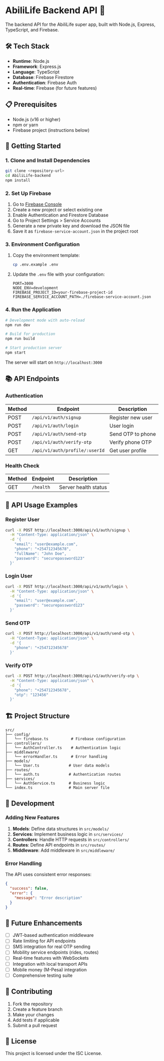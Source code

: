 # AbiliLife Backend API 🚀

The backend API for the AbiliLife super app, built with Node.js, Express, TypeScript, and Firebase.

## 🛠 Tech Stack

- **Runtime**: Node.js
- **Framework**: Express.js
- **Language**: TypeScript
- **Database**: Firebase Firestore
- **Authentication**: Firebase Auth
- **Real-time**: Firebase (for future features)

## 📋 Prerequisites

- Node.js (v16 or higher)
- npm or yarn
- Firebase project (instructions below)

## 🚀 Getting Started

### 1. Clone and Install Dependencies

```bash
git clone <repository-url>
cd AbiliLife-backend
npm install
```

### 2. Set Up Firebase

1. Go to [Firebase Console](https://console.firebase.google.com/)
2. Create a new project or select existing one
3. Enable Authentication and Firestore Database
4. Go to Project Settings > Service Accounts
5. Generate a new private key and download the JSON file
6. Save it as `firebase-service-account.json` in the project root

### 3. Environment Configuration

1. Copy the environment template:
   ```bash
   cp .env.example .env
   ```

2. Update the `.env` file with your configuration:
   ```env
   PORT=3000
   NODE_ENV=development
   FIREBASE_PROJECT_ID=your-firebase-project-id
   FIREBASE_SERVICE_ACCOUNT_PATH=./firebase-service-account.json
   ```

### 4. Run the Application

```bash
# Development mode with auto-reload
npm run dev

# Build for production
npm run build

# Start production server
npm start
```

The server will start on `http://localhost:3000`

## 📚 API Endpoints

### Authentication

| Method | Endpoint | Description |
|--------|----------|-------------|
| POST | `/api/v1/auth/signup` | Register new user |
| POST | `/api/v1/auth/login` | User login |
| POST | `/api/v1/auth/send-otp` | Send OTP to phone |
| POST | `/api/v1/auth/verify-otp` | Verify phone OTP |
| GET | `/api/v1/auth/profile/:userId` | Get user profile |

### Health Check

| Method | Endpoint | Description |
|--------|----------|-------------|
| GET | `/health` | Server health status |

## 📝 API Usage Examples

### Register User
```bash
curl -X POST http://localhost:3000/api/v1/auth/signup \
  -H "Content-Type: application/json" \
  -d '{
    "email": "user@example.com",
    "phone": "+254712345678",
    "fullName": "John Doe",
    "password": "securepassword123"
  }'
```

### Login User
```bash
curl -X POST http://localhost:3000/api/v1/auth/login \
  -H "Content-Type: application/json" \
  -d '{
    "email": "user@example.com",
    "password": "securepassword123"
  }'
```

### Send OTP
```bash
curl -X POST http://localhost:3000/api/v1/auth/send-otp \
  -H "Content-Type: application/json" \
  -d '{
    "phone": "+254712345678"
  }'
```

### Verify OTP
```bash
curl -X POST http://localhost:3000/api/v1/auth/verify-otp \
  -H "Content-Type: application/json" \
  -d '{
    "phone": "+254712345678",
    "otp": "123456"
  }'
```

## 🏗 Project Structure

```
src/
├── config/
│   └── firebase.ts          # Firebase configuration
├── controllers/
│   └── AuthController.ts    # Authentication logic
├── middleware/
│   └── errorHandler.ts      # Error handling
├── models/
│   └── User.ts             # User data models
├── routes/
│   └── auth.ts             # Authentication routes
├── services/
│   └── AuthService.ts      # Business logic
└── index.ts                # Main server file
```

## 🔧 Development

### Adding New Features

1. **Models**: Define data structures in `src/models/`
2. **Services**: Implement business logic in `src/services/`
3. **Controllers**: Handle HTTP requests in `src/controllers/`
4. **Routes**: Define API endpoints in `src/routes/`
5. **Middleware**: Add middleware in `src/middleware/`

### Error Handling

The API uses consistent error responses:

```json
{
  "success": false,
  "error": {
    "message": "Error description"
  }
}
```

## 🔮 Future Enhancements

- [ ] JWT-based authentication middleware
- [ ] Rate limiting for API endpoints
- [ ] SMS integration for real OTP sending
- [ ] Mobility service endpoints (rides, routes)
- [ ] Real-time features with WebSockets
- [ ] Integration with local transport APIs
- [ ] Mobile money (M-Pesa) integration
- [ ] Comprehensive testing suite

## 🤝 Contributing

1. Fork the repository
2. Create a feature branch
3. Make your changes
4. Add tests if applicable
5. Submit a pull request

## 📄 License

This project is licensed under the ISC License.
